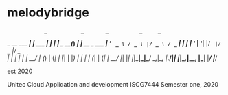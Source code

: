 # melodybridge

                _           _       _          _     _
 _ __ ___   ___| | ___   __| |_   _| |__  _ __(_) __| | __ _  ___
| '_ ` _ \ / _ \ |/ _ \ / _` | | | | '_ \| '__| |/ _` |/ _` |/ _ \
| | | | | |  __/ | (_) | (_| | |_| | |_) | |  | | (_| | (_| |  __/
|_| |_| |_|\___|_|\___/ \__,_|\__, |_.__/|_|  |_|\__,_|\__, |\___|
                              |___/                    |___/

est 2020

Unitec Cloud Application and development ISCG7444
Semester one, 2020
